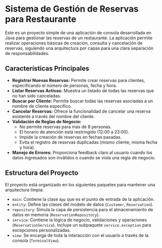 # Sistema de Gestión de Reservas para Restaurante

Este es un proyecto simple de una aplicación de consola desarrollada en Java para gestionar las reservas de un restaurante. La aplicación permite realizar operaciones básicas de creación, consulta y cancelación de reservas, siguiendo una arquitectura por capas para una clara separación de responsabilidades.

## Características Principales

* **Registrar Nuevas Reservas:** Permite crear reservas para clientes, especificando el número de personas, fecha y hora.
* **Listar Reservas Activas:** Muestra un listado de todas las reservas que no han sido canceladas.
* **Buscar por Cliente:** Permite buscar todas las reservas asociadas a un nombre de cliente específico.
* **Cancelar Reservas:** Ofrece la funcionalidad de cancelar una reserva existente a través del nombre del cliente.
* **Validación de Reglas de Negocio:**
    * No permite reservas para más de 8 personas.
    * El horario de atención está restringido (12:00 a 23:00).
    * Impide la creación de reservas en fechas pasadas.
    * Evita el registro de reservas duplicadas (mismo cliente, misma fecha y hora).
* **Manejo de Errores:** Proporciona feedback claro al usuario cuando los datos ingresados son inválidos o cuando se viola una regla de negocio.

## Estructura del Proyecto

El proyecto está organizado en los siguientes paquetes para mantener una arquitectura limpia:

* `main`: Contiene la clase `App` que es el punto de entrada de la aplicación.
* `entity`: Define las clases del modelo de datos (`Customer`, `Reservation`).
* `repository`: Simula la capa de persistencia para el almacenamiento de datos en memoria (`ReservationRepository`).
* `service`: Contiene la lógica de negocio, validaciones y operaciones (`ReservationService`). Incluye un subpaquete `service.exception` para excepciones personalizadas.
* `view`: Se encarga de toda la interacción con el usuario a través de la consola (`TerminalView`).

